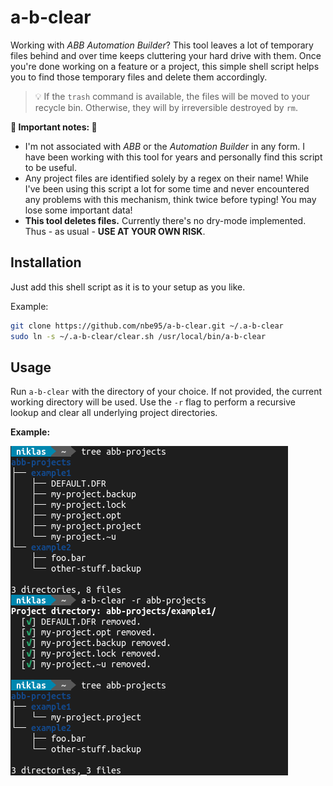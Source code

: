 # a-b-clear

Working with *ABB Automation Builder*? This tool leaves a lot of temporary files
behind and over time keeps cluttering your hard drive with them. Once you're
done working on a feature or a project, this simple shell script helps you to
find those temporary files and delete them accordingly.

> :bulb: If the `trash` command is available, the files will be moved to your
recycle bin. Otherwise, they will by irreversible destroyed by `rm`.

**:rotating_light: Important notes: :rotating_light:**

* I'm not associated with *ABB* or the *Automation Builder* in any form. I have
been working with this tool for years and personally find this script to be
useful.
* Any project files are identified solely by a regex on their name! While I've
been using this script a lot for some time and never encountered any problems
with this mechanism, think twice before typing! You may lose some important
data!
* **This tool deletes files.** Currently there's no dry-mode implemented. Thus -
as usual - **USE AT YOUR OWN RISK**.

## Installation

Just add this shell script as it is to your setup as you like.

Example:

```sh
git clone https://github.com/nbe95/a-b-clear.git ~/.a-b-clear
sudo ln -s ~/.a-b-clear/clear.sh /usr/local/bin/a-b-clear
```

## Usage

Run `a-b-clear` with the directory of your choice. If not provided, the current
working directory will be used. Use the `-r` flag to perform a recursive lookup
and clear all underlying project directories.

**Example:**

![A nice screenshot](./doc/screenshot.png)
